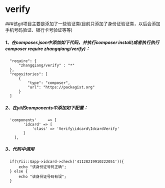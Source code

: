 # verify

###该git项目主要是添加了一些验证类(目前只添加了身份证验证类，以后会添加手机号码验证、银行卡号验证等等)

##### 1、在composer.json中添加如下代码，并执行composer install(或者执行执行composer require zhangqiang/verify)：
```
  "require": {
      "zhangqiang/verify" : "*"
  },
  "repositories": [
      {
          "type": "composer",
          "url": "https://packagist.org"
      }
  ]
```

##### 2、在yii的components中添加如下配置：
```
  'components'     => [
		'idcard' => [
            'class' => 'Verify\idcard\IdcardVerify'
        ]
	],
```

##### 3、代码中调用

```
  if(\Yii::$app->idcard->check('41128219910222051')){
      echo "该身份证号码正确";
  } else {
      echo "该身份证号码有误";
  }
```
